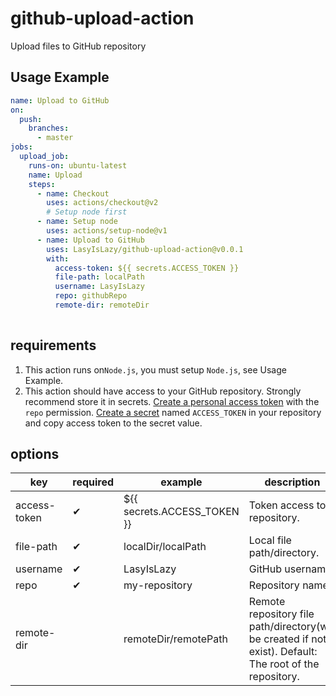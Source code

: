 # github-upload-action
Upload files to GitHub repository

## Usage Example

```yaml
name: Upload to GitHub
on:
  push:
    branches:
      - master
jobs:
  upload_job:
    runs-on: ubuntu-latest
    name: Upload
    steps:
      - name: Checkout
        uses: actions/checkout@v2
        # Setup node first
      - name: Setup node
        uses: actions/setup-node@v1
      - name: Upload to GitHub
        uses: LasyIsLazy/github-upload-action@v0.0.1
        with:
          access-token: ${{ secrets.ACCESS_TOKEN }}
          file-path: localPath
          username: LasyIsLazy
          repo: githubRepo
          remote-dir: remoteDir
 
```

## requirements

1. This action runs on`Node.js`, you must setup `Node.js`, see Usage Example.
2. This action should have access to your GitHub repository. Strongly recommend store it in secrets. [Create a personal access token](https://help.github.com/cn/github/authenticating-to-github/creating-a-personal-access-token-for-the-command-line) with the `repo` permission. [Create a secret](https://help.github.com/cn/actions/configuring-and-managing-workflows/creating-and-storing-encrypted-secrets) named `ACCESS_TOKEN` in your repository and copy access token to the secret value.

## options

| key          | required | example                     | description                                                  |
| ------------ | -------- | --------------------------- | ------------------------------------------------------------ |
| access-token | ✔        | ${{ secrets.ACCESS_TOKEN }} | Token access to repository.                                  |
| file-path    | ✔        | localDir/localPath          | Local file path/directory.                                   |
| username     | ✔        | LasyIsLazy                  | GitHub username.                                             |
| repo         | ✔        | my-repository               | Repository name.                                             |
| remote-dir   |          | remoteDir/remotePath        | Remote repository file path/directory(will be created if not exist). Default: The root of the repository. |

